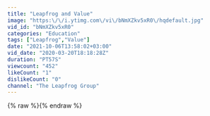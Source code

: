 ```yaml
---
title: "Leapfrog and Value"
image: "https:\/\/i.ytimg.com\/vi\/bNmXZkv5xR0\/hqdefault.jpg"
vid_id: "bNmXZkv5xR0"
categories: "Education"
tags: ["Leapfrog","Value"]
date: "2021-10-06T13:58:02+03:00"
vid_date: "2020-03-20T18:18:28Z"
duration: "PT57S"
viewcount: "452"
likeCount: "1"
dislikeCount: "0"
channel: "The Leapfrog Group"
---
```

{% raw %}{% endraw %}
